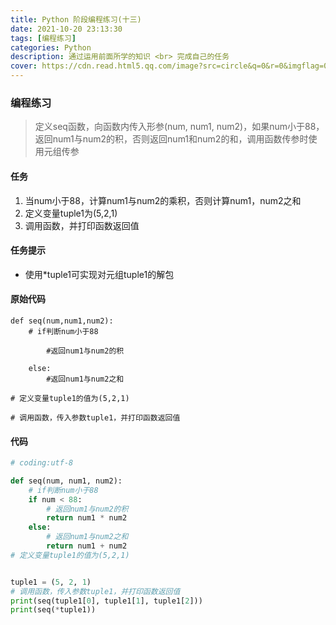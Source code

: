 ```yaml
---
title: Python 阶段编程练习(十三)
date: 2021-10-20 23:13:30
tags: [编程练习]
categories: Python
description: 通过运用前面所学的知识 <br> 完成自己的任务
cover: https://cdn.read.html5.qq.com/image?src=circle&q=0&r=0&imgflag=0&cdn_cache=1800&w=0&h=0&imageUrl=https://learnonly-7.oss-cn-qingdao.aliyuncs.com/2021-10-20/4.png
---
```


### 编程练习

> 定义seq函数，向函数内传入形参(num, num1, num2)，如果num小于88，返回num1与num2的积，否则返回num1和num2的和，调用函数传参时使用元组传参

#### 任务

1. 当num小于88，计算num1与num2的乘积，否则计算num1，num2之和
2. 定义变量tuple1为(5,2,1)
3. 调用函数，并打印函数返回值

#### 任务提示

- 使用*tuple1可实现对元组tuple1的解包

#### 原始代码

```
def seq(num,num1,num2):
	# if判断num小于88
	
		#返回num1与num2的积
		
	else:
		#返回num1与num2之和
		
# 定义变量tuple1的值为(5,2,1)

# 调用函数，传入参数tuple1，并打印函数返回值
```

#### 代码

```python
# coding:utf-8

def seq(num, num1, num2):
    # if判断num小于88
    if num < 88:
        # 返回num1与num2的积
        return num1 * num2
    else:
        # 返回num1与num2之和
        return num1 + num2
# 定义变量tuple1的值为(5,2,1)


tuple1 = (5, 2, 1)
# 调用函数，传入参数tuple1，并打印函数返回值
print(seq(tuple1[0], tuple1[1], tuple1[2]))
print(seq(*tuple1))

```
